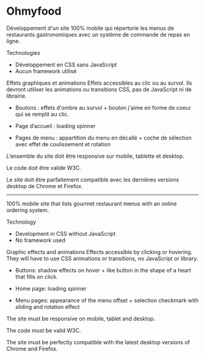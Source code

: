 # Ohmyfood

Développement d'un site 100% mobile qui répertorie les menus de restaurants gastronomiques avec un système de commande de repas en ligne.

Technologies
- Développement en CSS sans JavaScript
- Aucun framework utilisé

Effets graphiques et animations
Effets accessibles au clic ou au survol. Ils devront utiliser les animations ou transitions CSS, pas de JavaScript ni de librairie.

- Boutons : effets d'ombre au survol + bouton j'aime en forme de coeur qui se remplit au clic.

- Page d’accueil : loading spinner

- Pages de menu : appartition du menu en décallé + coche de sélection avec effet de coulissement et rotation

L’ensemble du site doit être responsive sur mobile, tablette et desktop.

Le code doit être valide W3C.

Le site doit être parfaitement compatible avec les dernières versions desktop de Chrome et Firefox.

_______________________________________________________________________________________________________________

100% mobile site that lists gourmet restaurant menus with an online ordering system.

Technology
- Development in CSS without JavaScript
- No framework used

Graphic effects and animations
Effects accessible by clicking or hovering. They will have to use CSS animations or transitions, no JavaScript or library.

- Buttons: shadow effects on hover + like button in the shape of a heart that fills on click.

- Home page: loading spinner

- Menu pages: appearance of the menu offset + selection checkmark with sliding and rotation effect

The site must be responsive on mobile, tablet and desktop.

The code must be valid W3C.

The site must be perfectly compatible with the latest desktop versions of Chrome and Firefox.
